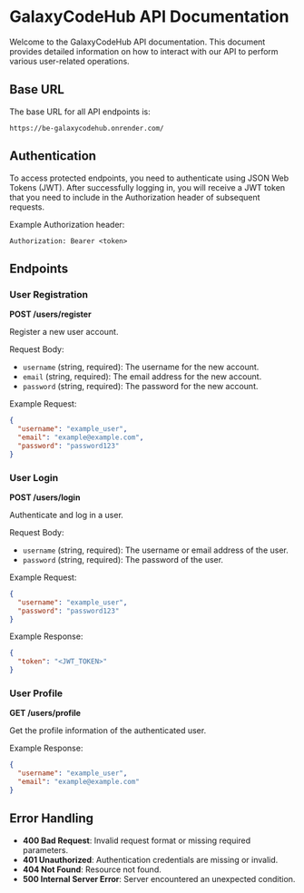 
# GalaxyCodeHub API Documentation

Welcome to the GalaxyCodeHub API documentation. This document provides detailed information on how to interact with our API to perform various user-related operations.

## Base URL

The base URL for all API endpoints is:

```
https://be-galaxycodehub.onrender.com/
```

## Authentication

To access protected endpoints, you need to authenticate using JSON Web Tokens (JWT). After successfully logging in, you will receive a JWT token that you need to include in the Authorization header of subsequent requests.

Example Authorization header:

```
Authorization: Bearer <token>
```

## Endpoints

### User Registration

**POST /users/register**

Register a new user account.

Request Body:
- `username` (string, required): The username for the new account.
- `email` (string, required): The email address for the new account.
- `password` (string, required): The password for the new account.

Example Request:
```json
{
  "username": "example_user",
  "email": "example@example.com",
  "password": "password123"
}
```

### User Login

**POST /users/login**

Authenticate and log in a user.

Request Body:
- `username` (string, required): The username or email address of the user.
- `password` (string, required): The password of the user.

Example Request:
```json
{
  "username": "example_user",
  "password": "password123"
}
```

Example Response:
```json
{
  "token": "<JWT_TOKEN>"
}
```

### User Profile

**GET /users/profile**

Get the profile information of the authenticated user.

Example Response:
```json
{
  "username": "example_user",
  "email": "example@example.com"
}
```

## Error Handling

- **400 Bad Request**: Invalid request format or missing required parameters.
- **401 Unauthorized**: Authentication credentials are missing or invalid.
- **404 Not Found**: Resource not found.
- **500 Internal Server Error**: Server encountered an unexpected condition.
